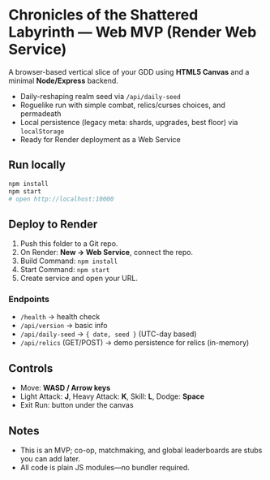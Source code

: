 # Chronicles of the Shattered Labyrinth — Web MVP (Render Web Service)

A browser-based vertical slice of your GDD using **HTML5 Canvas** and a minimal **Node/Express** backend.
- Daily-reshaping realm seed via `/api/daily-seed`
- Roguelike run with simple combat, relics/curses choices, and permadeath
- Local persistence (legacy meta: shards, upgrades, best floor) via `localStorage`
- Ready for Render deployment as a Web Service

## Run locally
```bash
npm install
npm start
# open http://localhost:10000
```

## Deploy to Render
1. Push this folder to a Git repo.
2. On Render: **New → Web Service**, connect the repo.
3. Build Command: `npm install`
4. Start Command: `npm start`
5. Create service and open your URL.

### Endpoints
- `/health` → health check
- `/api/version` → basic info
- `/api/daily-seed` → `{ date, seed }` (UTC-day based)
- `/api/relics` (GET/POST) → demo persistence for relics (in-memory)

## Controls
- Move: **WASD / Arrow keys**
- Light Attack: **J**, Heavy Attack: **K**, Skill: **L**, Dodge: **Space**
- Exit Run: button under the canvas

## Notes
- This is an MVP; co-op, matchmaking, and global leaderboards are stubs you can add later.
- All code is plain JS modules—no bundler required.